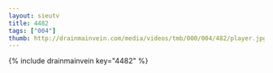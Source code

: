 ```yaml
--- 
layout: sieutv
title: 4482
tags: ["004"]
thumb: http://drainmainvein.com/media/videos/tmb/000/004/482/player.jpg
---
```

{% include drainmainvein key="4482" %} 
